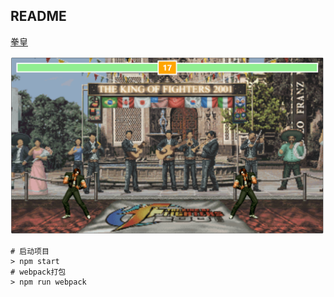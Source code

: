 ## README

[拳皇](http://124.221.92.237:8080/)

![](assets/KOF.png)

```shell
# 启动项目
> npm start
# webpack打包
> npm run webpack
```

